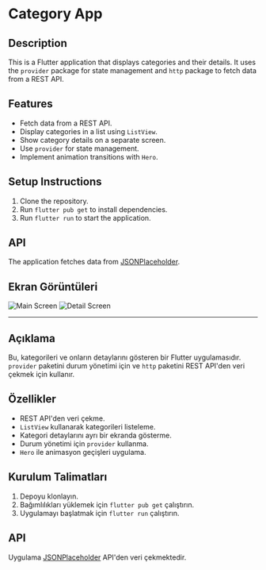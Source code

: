 # Category App

## Description
This is a Flutter application that displays categories and their details. It uses the `provider` package for state management and `http` package to fetch data from a REST API.

## Features
- Fetch data from a REST API.
- Display categories in a list using `ListView`.
- Show category details on a separate screen.
- Use `provider` for state management.
- Implement animation transitions with `Hero`.

## Setup Instructions
1. Clone the repository.
2. Run `flutter pub get` to install dependencies.
3. Run `flutter run` to start the application.

## API
The application fetches data from [JSONPlaceholder](https://jsonplaceholder.typicode.com/posts).

## Ekran Görüntüleri

![Main Screen](screenshots/main_screen.png)
![Detail Screen](screenshots/detail_screen.png)

---

## Açıklama
Bu, kategorileri ve onların detaylarını gösteren bir Flutter uygulamasıdır. `provider` paketini durum yönetimi için ve `http` paketini REST API'den veri çekmek için kullanır.

## Özellikler
- REST API'den veri çekme.
- `ListView` kullanarak kategorileri listeleme.
- Kategori detaylarını ayrı bir ekranda gösterme.
- Durum yönetimi için `provider` kullanma.
- `Hero` ile animasyon geçişleri uygulama.

## Kurulum Talimatları
1. Depoyu klonlayın.
2. Bağımlılıkları yüklemek için `flutter pub get` çalıştırın.
3. Uygulamayı başlatmak için `flutter run` çalıştırın.

## API
Uygulama [JSONPlaceholder](https://jsonplaceholder.typicode.com/posts) API'den veri çekmektedir.
